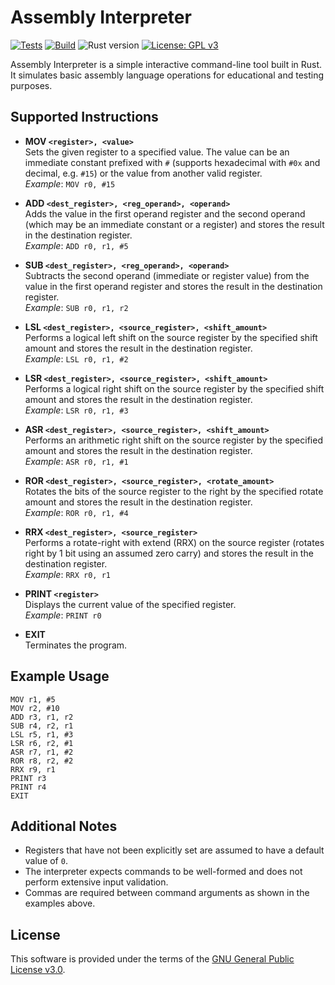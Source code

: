 # Assembly Interpreter

[![Tests](https://github.com/apavazza/asm-interpreter/actions/workflows/tests.yml/badge.svg)](https://github.com/apavazza/asm-interpreter/actions/workflows/tests.yml)
[![Build](https://github.com/apavazza/asm-interpreter/actions/workflows/build-and-release.yml/badge.svg)](https://github.com/apavazza/asm-interpreter/actions/workflows/build-and-release.yml)
![Rust version](https://img.shields.io/badge/Rust-1.85%2B-dea584.svg)
[![License: GPL v3](https://img.shields.io/badge/License-GPL%20v3-blue.svg)](LICENSE)

Assembly Interpreter is a simple interactive command-line tool built in Rust. It simulates basic assembly language operations for educational and testing purposes.

## Supported Instructions

- **MOV `<register>, <value>`**  
  Sets the given register to a specified value. The value can be an immediate constant prefixed with `#` (supports hexadecimal with `#0x` and decimal, e.g. `#15`) or the value from another valid register.  
  *Example*: `MOV r0, #15`

- **ADD `<dest_register>, <reg_operand>, <operand>`**  
  Adds the value in the first operand register and the second operand (which may be an immediate constant or a register) and stores the result in the destination register.  
  *Example*: `ADD r0, r1, #5`

- **SUB `<dest_register>, <reg_operand>, <operand>`**  
  Subtracts the second operand (immediate or register value) from the value in the first operand register and stores the result in the destination register.  
  *Example*: `SUB r0, r1, r2`

- **LSL `<dest_register>, <source_register>, <shift_amount>`**  
  Performs a logical left shift on the source register by the specified shift amount and stores the result in the destination register.  
  *Example*: `LSL r0, r1, #2`

- **LSR `<dest_register>, <source_register>, <shift_amount>`**  
  Performs a logical right shift on the source register by the specified shift amount and stores the result in the destination register.  
  *Example*: `LSR r0, r1, #3`

- **ASR `<dest_register>, <source_register>, <shift_amount>`**  
  Performs an arithmetic right shift on the source register by the specified amount and stores the result in the destination register.  
  *Example*: `ASR r0, r1, #1`

- **ROR `<dest_register>, <source_register>, <rotate_amount>`**  
  Rotates the bits of the source register to the right by the specified rotate amount and stores the result in the destination register.  
  *Example*: `ROR r0, r1, #4`

- **RRX `<dest_register>, <source_register>`**  
  Performs a rotate-right with extend (RRX) on the source register (rotates right by 1 bit using an assumed zero carry) and stores the result in the destination register.  
  *Example*: `RRX r0, r1`

- **PRINT `<register>`**  
  Displays the current value of the specified register.  
  *Example*: `PRINT r0`

- **EXIT**  
  Terminates the program.

## Example Usage

```shell
MOV r1, #5
MOV r2, #10
ADD r3, r1, r2
SUB r4, r2, r1
LSL r5, r1, #3
LSR r6, r2, #1
ASR r7, r1, #2
ROR r8, r2, #2
RRX r9, r1
PRINT r3
PRINT r4
EXIT
```

## Additional Notes

- Registers that have not been explicitly set are assumed to have a default value of `0`.
- The interpreter expects commands to be well-formed and does not perform extensive input validation.
- Commas are required between command arguments as shown in the examples above.

## License

This software is provided under the terms of the [GNU General Public License v3.0](LICENSE).